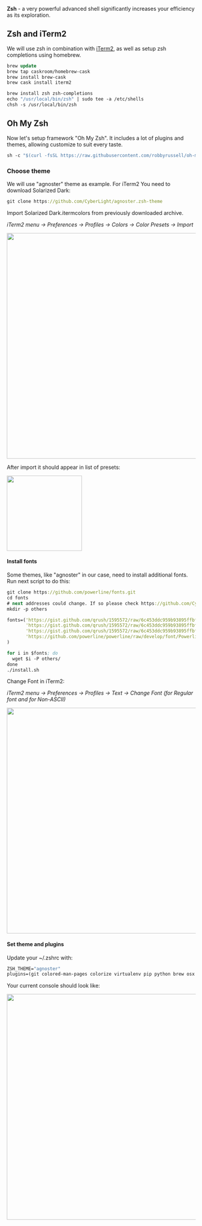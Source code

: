 <!---
title:  "Zsh: in the pursuit of efficiency"
description: Zsh as part of development kit
layout: blog_post 
categories: zsh
-->

__Zsh__ - a very powerful advanced shell significantly increases your efficiency as its exploration.

## Zsh and iTerm2

We will use zsh in combination with [iTerm2](http://iterm2.com/features.html), as well as setup zsh completions using homebrew.

```clojure
brew update
brew tap caskroom/homebrew-cask
brew install brew-cask
brew cask install iterm2

brew install zsh zsh-completions
echo "/usr/local/bin/zsh" | sudo tee -a /etc/shells
chsh -s /usr/local/bin/zsh
```


## Oh My Zsh

Now let's setup framework "Oh My Zsh". It includes a lot of plugins and themes, allowing customize to suit every taste. 

```clojure
sh -c "$(curl -fsSL https://raw.githubusercontent.com/robbyrussell/oh-my-zsh/master/tools/install.sh)"
```


### Choose theme

We will use "agnoster" theme as example. For iTerm2 You need to download Solarized Dark:

```clojure
git clone https://github.com/CyberLight/agnoster.zsh-theme
```

Import Solarized Dark.itermcolors from previously downloaded archive.

*iTerm2 menu -> Preferences -> Profiles -> Colors -> Color Presets -> Import*

<img src="https://s3.amazonaws.com/blog-images.epxlabs.com/7/iterm_profiles_colors.png" width="600">

After import it should appear in list of presets:

<img src="https://s3.amazonaws.com/blog-images.epxlabs.com/7/iterm_profiles_colors_presets.png" width="200">


#### Install fonts

Some themes, like "agnoster" in our case, need to install additional fonts. Run next script to do this:

```clojure
git clone https://github.com/powerline/fonts.git
cd fonts
# next addresses could change. If so please check https://github.com/CyberLight/agnoster.zsh-theme
mkdir -p others

fonts=('https://gist.github.com/qrush/1595572/raw/6c453ddc959b93895ffbf4fd904e2ba60256c904/Inconsolata-dz-Powerline.otf' \
       'https://gist.github.com/qrush/1595572/raw/6c453ddc959b93895ffbf4fd904e2ba60256c904/Menlo-Powerline.otf' \
       'https://gist.github.com/qrush/1595572/raw/6c453ddc959b93895ffbf4fd904e2ba60256c904/mensch-Powerline.otf' \
       'https://github.com/powerline/powerline/raw/develop/font/PowerlineSymbols.otf' \
)

for i in $fonts; do
  wget $i -P others/
done
./install.sh
```

Change Font in iTerm2:

*iTerm2 menu -> Preferences -> Profiles -> Text -> Change Font (for Regular font and for Non-ASCII)*

<img src="https://s3.amazonaws.com/blog-images.epxlabs.com/7/iterm_profiles_text.png" width="600">


#### Set theme and plugins

Update your ~/.zshrc with:

```clojure
ZSH_THEME="agnoster"
plugins=(git colored-man-pages colorize virtualenv pip python brew osx zsh-syntax-highlighting)
```

Your current console should look like:

<img src="https://s3.amazonaws.com/blog-images.epxlabs.com/7/iterm_zsh_agnoster.png" width="600">
